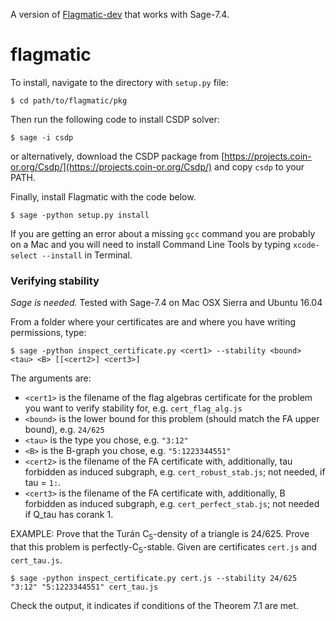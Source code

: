 
A version of [Flagmatic-dev](https://github.com/jsliacan/flagmatic-dev) that works with Sage-7.4.


flagmatic
=============

To install, navigate to the directory with `setup.py` file:

    $ cd path/to/flagmatic/pkg

Then run the following code to install CSDP solver:

    $ sage -i csdp

or alternatively, download the CSDP package from [https://projects.coin-or.org/Csdp/](https://projects.coin-or.org/Csdp/) and copy `csdp` to your PATH.

Finally, install Flagmatic with the code below.

    $ sage -python setup.py install

If you are getting an error about a missing `gcc` command you are probably on a Mac and  you will need to install Command Line Tools by typing `xcode-select --install` in Terminal.

### Verifying stability ###

*Sage is needed.* Tested with Sage-7.4 on Mac OSX Sierra and Ubuntu 16.04

From a folder where your certificates are and where you have writing permissions, type:

    $ sage -python inspect_certificate.py <cert1> --stability <bound> <tau> <B> [[<cert2>] <cert3>]

The arguments are:
  
  * `<cert1>` is the filename of the flag algebras certificate for the problem you want to verify stability for, e.g. `cert_flag_alg.js`
  * `<bound>` is the lower bound for this problem (should match the FA upper bound), e.g. `24/625`
  * `<tau>` is the type you chose, e.g. `"3:12"`
  * `<B>` is the B-graph you chose, e.g. `"5:1223344551"`
  * `<cert2>` is the filename of the FA certificate with, additionally, tau forbidden as induced subgraph, e.g. `cert_robust_stab.js`; not needed, if tau = `1:`.
  * `<cert3>` is the filename of the FA certificate with, additionally, B forbidden as induced subgraph, e.g. `cert_perfect_stab.js`; not needed if Q_tau has corank 1.

EXAMPLE:
Prove that the Turán C<sub>5</sub>-density of a triangle is 24/625. Prove that this problem is perfectly-C<sub>5</sub>-stable. Given are certificates `cert.js` and `cert_tau.js`. 

    $ sage -python inspect_certificate.py cert.js --stability 24/625 "3:12" "5:1223344551" cert_tau.js

Check the output, it indicates if conditions of the Theorem 7.1 are met.